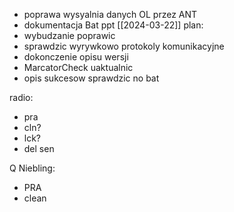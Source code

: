- poprawa wysyalnia danych OL przez ANT
- dokumentacja Bat ppt
[[2024-03-22]]
plan:
- wybudzanie poprawic
- sprawdzic wyrywkowo protokoly komunikacyjne
- dokonczenie opisu wersji
- MarcatorCheck uaktualnic
- opis sukcesow
sprawdzic no bat

radio:
- pra
- cln?
- lck?
- del sen

Q Niebling:
- PRA
- clean